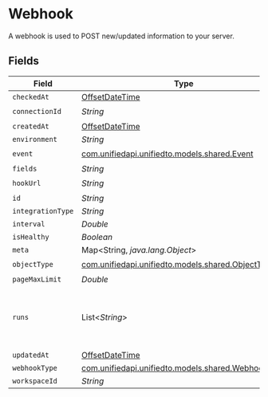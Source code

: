 # Webhook

A webhook is used to POST new/updated information to your server.


## Fields

| Field                                                                                     | Type                                                                                      | Required                                                                                  | Description                                                                               |
| ----------------------------------------------------------------------------------------- | ----------------------------------------------------------------------------------------- | ----------------------------------------------------------------------------------------- | ----------------------------------------------------------------------------------------- |
| `checkedAt`                                                                               | [OffsetDateTime](https://docs.oracle.com/javase/8/docs/api/java/time/OffsetDateTime.html) | :heavy_minus_sign:                                                                        | N/A                                                                                       |
| `connectionId`                                                                            | *String*                                                                                  | :heavy_check_mark:                                                                        | N/A                                                                                       |
| `createdAt`                                                                               | [OffsetDateTime](https://docs.oracle.com/javase/8/docs/api/java/time/OffsetDateTime.html) | :heavy_minus_sign:                                                                        | N/A                                                                                       |
| `environment`                                                                             | *String*                                                                                  | :heavy_minus_sign:                                                                        | N/A                                                                                       |
| `event`                                                                                   | [com.unifiedapi.unifiedto.models.shared.Event](../../models/shared/Event.md)              | :heavy_check_mark:                                                                        | N/A                                                                                       |
| `fields`                                                                                  | *String*                                                                                  | :heavy_minus_sign:                                                                        | N/A                                                                                       |
| `hookUrl`                                                                                 | *String*                                                                                  | :heavy_check_mark:                                                                        | N/A                                                                                       |
| `id`                                                                                      | *String*                                                                                  | :heavy_minus_sign:                                                                        | N/A                                                                                       |
| `integrationType`                                                                         | *String*                                                                                  | :heavy_minus_sign:                                                                        | N/A                                                                                       |
| `interval`                                                                                | *Double*                                                                                  | :heavy_minus_sign:                                                                        | N/A                                                                                       |
| `isHealthy`                                                                               | *Boolean*                                                                                 | :heavy_minus_sign:                                                                        | N/A                                                                                       |
| `meta`                                                                                    | Map<String, *java.lang.Object*>                                                           | :heavy_minus_sign:                                                                        | N/A                                                                                       |
| `objectType`                                                                              | [com.unifiedapi.unifiedto.models.shared.ObjectType](../../models/shared/ObjectType.md)    | :heavy_check_mark:                                                                        | N/A                                                                                       |
| `pageMaxLimit`                                                                            | *Double*                                                                                  | :heavy_minus_sign:                                                                        | N/A                                                                                       |
| `runs`                                                                                    | List<*String*>                                                                            | :heavy_minus_sign:                                                                        | An array of the most revent virtual webhook runs                                          |
| `updatedAt`                                                                               | [OffsetDateTime](https://docs.oracle.com/javase/8/docs/api/java/time/OffsetDateTime.html) | :heavy_minus_sign:                                                                        | N/A                                                                                       |
| `webhookType`                                                                             | [com.unifiedapi.unifiedto.models.shared.WebhookType](../../models/shared/WebhookType.md)  | :heavy_minus_sign:                                                                        | N/A                                                                                       |
| `workspaceId`                                                                             | *String*                                                                                  | :heavy_minus_sign:                                                                        | N/A                                                                                       |